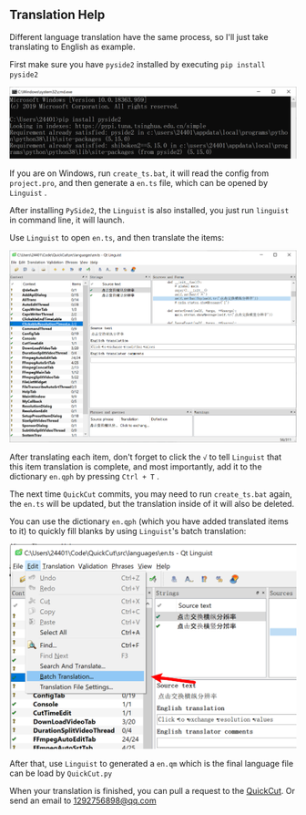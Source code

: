 ## Translation Help

Different language translation have the same process, so I'll just take translating to English as example.

First make sure you have `pyside2` installed by executing `pip install pyside2`

![image-20200731135839898](assets/image-20200731135839898.png)

If you are on Windows, run `create_ts.bat`, it will read the config from `project.pro`, and then generate a `en.ts` file, which can be opened by `Linguist` .

After installing `PySide2`, the `Linguist` is also installed, you just run `linguist` in command line, it will launch. 

Use `Linguist` to open `en.ts`, and then translate the items: 

![image-20200731135944600](assets/image-20200731135944600.png) 

After translating each item, don't forget to click the `√` to tell `Linguist` that this item translation is complete, and most importantly, add it to the dictionary `en.qph` by pressing `Ctrl + T` . 

The next time `QuickCut` commits, you may need to run `create_ts.bat` again, the `en.ts` will be updated, but the translation inside of it will also be deleted. 

You can use the dictionary `en.qph` (which you have added translated items to it) to quickly fill blanks by using `Linguist`'s batch translation: 

![image-20200731140036406](assets/image-20200731140036406.png)

After that, use `Linguist` to generated a `en.qm` which is the final language file can be load by `QuickCut.py`

When your translation is finished, you can pull a request to the [QuickCut](https://github.com/HaujetZhao/QuickCut). Or send an email to 1292756898@qq.com 